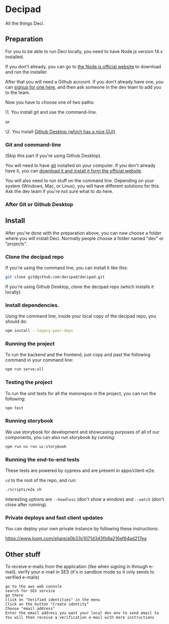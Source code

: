 # Decipad

All the things Deci.

## Preparation

For you to be able to run Deci locally, you need to have Node.js version 14.x installed.

If you don't already, you can go to [the Node.js official website](https://nodejs.org/en/) to download and run the installer.

After that you will need a Github account. If you don't already have one, you can [signup for one here](https://github.com/join), and then ask someone in the dev team to add you to the team.

Now you have to choose one of two paths:

\1. You install git and use the command-line.

or

\2. You install [Github Desktop (which has a nice GUI)](https://desktop.github.com).

### Git and command-line

(Skip this part if you're using Github Desktop).

You will need to have [git](https://git-scm.com) installed on your computer. If you don't already have it, you can [download it and install it form the official website](https://git-scm.com/download).

You will also need to run stuff on the command line. Depending on your system (Windows, Mac, or Linux), you will have different solutions for this. Ask the dev team if you're not sure what to do here.

### After Git or Github Desktop

## Install

After you're done with the preparation above, you can now choose a folder where you will install Deci. Normally people choose a folder named "dev" or "projects".

### Clone the decipad repo

If you're using the command line, you can install it like this:

```bash
git clone git@github.com:decipad/decipad.git
```

If you're using Github Desktop, clone the decipad repo (which installs it locally).

### Install dependencies.

Using the command line, inside your local copy of the decipad repo, you should do:

```bash
npm install --legacy-peer-deps
```

### Running the project

To run the backend and the frontend, just copy and past the following command in your command line:

```bash
npm run serve:all
```

### Testing the project

To run the unit tests for all the monorepos in the project, you can run the following:

```bash
npm test
```

### Running storybook

We use storybook for development and showcasing purposes of all of our components, you can also run storybook by running:

```bash
npm run nx run ui:storybook
```

### Running the end-to-end tests

These tests are powered by cypress and are present in apps/client-e2e.

`cd` to the root of the repo, and run:

```bash
./scripts/e2e.sh
```

Interesting options are `--headless` (don't show a window) and `--watch` (don't close after running).

### Private deploys and fast client updates

You can deploy your own private instance by following these instructions:

https://www.loom.com/share/a0b33c1071d343fb8a216ef64ad217ea

## Other stuff

To receive e-mails from the application (like when signing in through e-mail), verify your e-mail in SES (it's in sandbox mode so it only sends to verified e-mails)

    go to the aws web console
    search for SES service
    go there
    click on "Verified identities" in the menu
    Click on the button "Create identity"
    Choose "email address"
    Enter the email address you want your local dev env to send email to
    You will then receive a verification e-mail with more instructions

